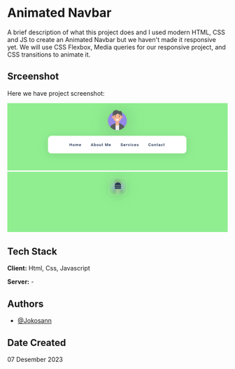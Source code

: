 # Animated Navbar

A brief description of what this project does and I used modern HTML, CSS and JS to create an Animated Navbar but we haven't made it responsive yet. We will use CSS Flexbox, Media queries for our responsive project, and CSS transitions to animate it.

## Srceenshot

Here we have project screenshot:

![screenshot](images/screenshot/01.png)
![screenshot](images/screenshot/02.png)

## Tech Stack

**Client:** Html, Css, Javascript

**Server:** -

## Authors

- [@Jokosann](https://www.github.com/Jokosann)

## Date Created

07 Desember 2023
